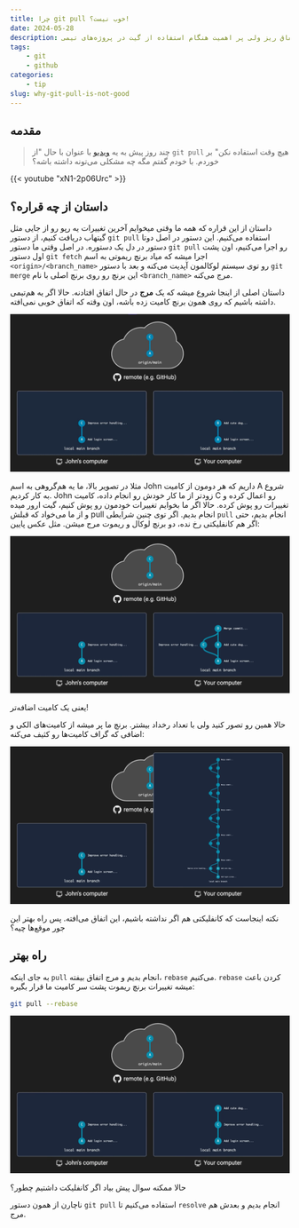 ```yaml
---
title: چرا git pull خوب نیست؟!
date: 2024-05-28
description: در این نوشته می‌پردازیم به یک اتفاق ریز ولی پر اهمیت هنگام استفاده از گیت در پروژه‌های تیمی.
tags: 
    - git
    - github
categories:
    - tip
slug: why-git-pull-is-not-good
---
```


## مقدمه

> چند روز پیش به یه [ویدیو](https://www.youtube.com/watch?v=xN1-2p06Urc) با عنوان با حال "از `git pull` هیچ وقت استفاده نکن" بر خوردم. با خودم گفتم مگه چه مشکلی می‌تونه داشته باشه؟

{{< youtube "xN1-2p06Urc" >}}

## داستان از چه قراره؟

داستان از این قراره که همه ما وقتی میخوایم آخرین تغییرات یه رپو رو از جایی مثل گیتهاب دریافت کنیم، از دستور `git pull` استفاده می‌کنیم. این دستور در اصل دوتا دستور در دل یک دستوره. در اصل وقتی ما دستور `git pull` رو اجرا می‌کنیم، اون پشت اول دستور `git fetch` اجرا میشه که میاد برنچ ریموتی به اسم `<origin>/<branch_name>` رو توی سیستم لوکالمون آپدیت می‌کنه و بعد با دستور `git merge` این برنچ رو روی برنچ اصلی با نام `<branch_name>` مرج می‌کنه.

داستان اصلی از اینجا شروع میشه که یک **مرج** در حال اتفاق افتادنه. حالا اگر یه هم‌تیمی داشته باشیم که روی همون برنچ کامیت زده باشه، اون وقته که اتفاق خوبی نمی‌افته.

![زمانی که شما دستور pull را اجرا میکنید ولی کامیت دیگری در رپوی ریموت قرار گرفته](1.jpg)

مثلا در تصویر بالا، ما یه هم‌گروهی به اسم John داریم که هر دومون از کامیت A شروع به کار کردیم. John زودتر از ما کار خودش رو انجام داده، کامیت C رو اعمال کرده و تغییرات رو پوش کرده. حالا اگر ما بخوایم تغییرات خودمون رو پوش کنیم، گیت ارور میده و از ما می‌خواد که قبلش pull انجام بدیم. اگر توی چنین شرایطی `pull` انجام بدیم، حتی اگر هم کانفلیکتی رخ نده، دو برنچ لوکال و ریموت مرج میشن. مثل عکس پایین:

![تولید شدن یک کامیت جدید برای merge](2.png)

یعنی یک کامیت اضافه‌تر!

حالا همین رو تصور کنید ولی با تعداد رخداد بیشتر. برنچ ما پر میشه از کامیت‌های الکی و اضافی که گراف کامیت‌ها رو کثیف می‌کنه:

![شلوغ شدن گراف کامیت از کامیت های مرج](3.png)

نکته اینجاست که کانفلیکتی هم اگر نداشته باشیم، این اتفاق می‌افته. پس راه بهتر این جور موقع‌ها چیه؟

## راه بهتر

به جای اینکه `pull` انجام بدیم و مرج اتفاق بیفته، `rebase` می‌کنیم. `rebase` کردن باعث میشه تغییرات برنچ ریموت پشت سر کامیت ما قرار بگیره:


```bash
git pull --rebase
```

![بازسازی برنچ لوکال با کامیت های جدید در برنچ ریموت](4.png)

حالا ممکنه سوال پیش بیاد اگر کانفلیکت داشتیم چطور؟

ناچارن از همون دستور `git pull` استفاده می‌کنیم تا `resolve` انجام بدیم و بعدش هم مرج.